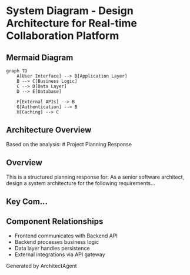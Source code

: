 # System Diagram - Design Architecture for Real-time Collaboration Platform

## Mermaid Diagram
```mermaid
graph TD
    A[User Interface] --> B[Application Layer]
    B --> C[Business Logic]
    C --> D[Data Layer]
    D --> E[Database]
    
    F[External APIs] --> B
    G[Authentication] --> B
    H[Caching] --> C
```

## Architecture Overview
Based on the analysis: # Project Planning Response

## Overview
This is a structured planning response for: 
        As a senior software architect, design a system architecture for the following requirements...

## Key Com...

## Component Relationships
- Frontend communicates with Backend API
- Backend processes business logic
- Data layer handles persistence
- External integrations via API gateway

Generated by ArchitectAgent
